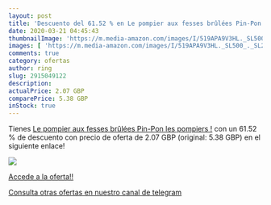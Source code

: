 ```yaml
---
layout: post
title: 'Descuento del 61.52 % en Le pompier aux fesses brûlées Pin-Pon  l'
date: 2020-03-21 04:45:43
thumbnailImage: 'https://m.media-amazon.com/images/I/519APA9V3HL._SL500_._SL200_.jpg'
images: [ 'https://m.media-amazon.com/images/I/519APA9V3HL._SL500_._SL200_.jpg' ]
comments: true
category: ofertas
author: ring
slug: 2915049122
description:
actualPrice: 2.07 GBP
comparePrice: 5.38 GBP
inStock: true
---
```


Tienes [Le pompier aux fesses brûlées Pin-Pon  les pompiers !](https://www.amazon.com/dp/2915049122/?tag=redken08-20) con un 61.52 % de descuento con precio de oferta de 2.07 GBP (original: 5.38 GBP) en el siguiente enlace!

[![](https://m.media-amazon.com/images/I/519APA9V3HL._SL500_._SL200_.jpg)](https://www.amazon.com/dp/2915049122/?tag=redken08-20)

[Accede a la oferta!!](https://www.amazon.com/dp/2915049122/?tag=redken08-20)

[Consulta otras ofertas en nuestro canal de telegram](https://t.me/s/ofertas25)

